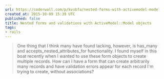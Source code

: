 ```yaml
---
url: https://coderwall.com/p/kvsbfa/nested-forms-with-activemodel-model-objects
created_at: 2015-10-09 15:39 UTC
published: false
title: Nested forms and validations with ActiveModel::Model objects
tags:
- rails
---
```


<blockquote>One thing that I think many have found lacking, however, is has_many and accepts_nested_attributes_for functionality. I found myself in this boat recently when I wanted to use these form objects to create multiple records. How can I have a form that can create arbitrarily many records and have validation errors appear for each record I'm trying to create, without associations?</blockquote>
